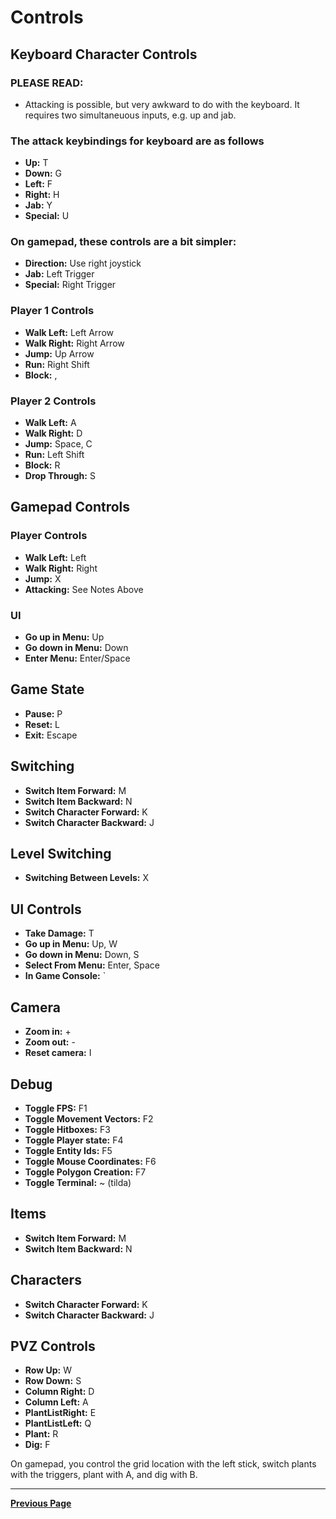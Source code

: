 # Controls

## Keyboard Character Controls

### PLEASE READ:
- Attacking is possible, but very awkward to do with the keyboard. It requires two simultaneuous inputs, e.g. up and jab.
### The attack keybindings for keyboard are as follows
- **Up:** T
- **Down:** G
- **Left:** F
- **Right:** H
- **Jab:** Y
- **Special:** U

### On gamepad, these controls are a bit simpler:
- **Direction:** Use right joystick
- **Jab:** Left Trigger
- **Special:** Right Trigger

### Player 1 Controls

- **Walk Left:** Left Arrow
- **Walk Right:** Right Arrow
- **Jump:** Up Arrow
- **Run:** Right Shift 
- **Block:** ,

### Player 2 Controls

- **Walk Left:** A
- **Walk Right:** D
- **Jump:** Space, C
- **Run:** Left Shift
- **Block:** R 
- **Drop Through:** S

## Gamepad Controls

### Player Controls
- **Walk Left:** Left
- **Walk Right:** Right
- **Jump:** X
- **Attacking:** See Notes Above

### UI
- **Go up in Menu:** Up
- **Go down in Menu:** Down
- **Enter Menu:** Enter/Space

## Game State

- **Pause:** P
- **Reset:** L
- **Exit:** Escape

## Switching

- **Switch Item Forward:** M
- **Switch Item Backward:** N
- **Switch Character Forward:** K
- **Switch Character Backward:** J

## Level Switching

- **Switching Between Levels:** X
  
## UI Controls
- **Take Damage:** T
- **Go up in Menu:** Up, W
- **Go down in Menu:** Down, S
- **Select From Menu:** Enter, Space
- **In Game Console:** `

 ## Camera
 - **Zoom in:** +
 - **Zoom out:** -
 - **Reset camera:** I
   
 ## Debug
 - **Toggle FPS:** F1
 - **Toggle Movement Vectors:** F2
 - **Toggle Hitboxes:** F3
 - **Toggle Player state:** F4
 - **Toggle Entity Ids:** F5
 - **Toggle Mouse Coordinates:** F6
 - **Toggle Polygon Creation:** F7
 - **Toggle Terminal:** ~ (tilda)
    
## Items
  - **Switch Item Forward:** M
  - **Switch Item Backward:** N

## Characters
  - **Switch Character Forward:** K
  - **Switch Character Backward:** J
 
 ## PVZ Controls
 - **Row Up:** W 
 - **Row Down:** S
 - **Column Right:** D
 - **Column Left:** A
 - **PlantListRight:** E
 - **PlantListLeft:** Q
 - **Plant:** R
 - **Dig:** F
 
 On gamepad, you control the grid location with the left stick, switch plants with the triggers, plant with A, and dig with B.
 
---

[**Previous Page**](README.md)
